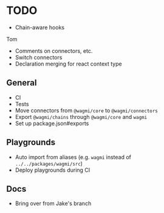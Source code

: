 # TODO

- Chain-aware hooks

Tom
- Comments on connectors, etc.
- Switch connectors
- Declaration merging for react context type

## General

- CI
- Tests
- Move connectors from `@wagmi/core` to `@wagmi/connectors`
- Export `@wagmi/chains` through `@wagmi/core` and `wagmi`
- Set up package.json#exports

## Playgrounds

- Auto import from aliases (e.g. `wagmi` instead of `../../packages/wagmi/src`)
- Deploy playgrounds during CI

## Docs

- Bring over from Jake's branch